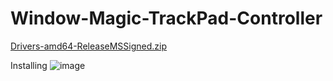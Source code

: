 # Window-Magic-TrackPad-Controller
[Drivers-amd64-ReleaseMSSigned.zip](https://github.com/sinde530/Window-Magic-TrackPad-Controller/files/8281236/Drivers-amd64-ReleaseMSSigned.zip)

Installing
![image](https://user-images.githubusercontent.com/70146617/158732979-d55e22c5-b3a9-46a6-aa43-94dbd3fdebd7.png)
